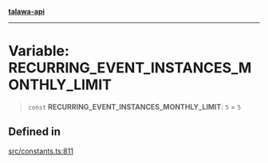 [**talawa-api**](../../README.md)

***

# Variable: RECURRING\_EVENT\_INSTANCES\_MONTHLY\_LIMIT

> `const` **RECURRING\_EVENT\_INSTANCES\_MONTHLY\_LIMIT**: `5` = `5`

## Defined in

[src/constants.ts:811](https://github.com/Suyash878/talawa-api/blob/e4413cec641a837926071678fed3c7f67234e31e/src/constants.ts#L811)
